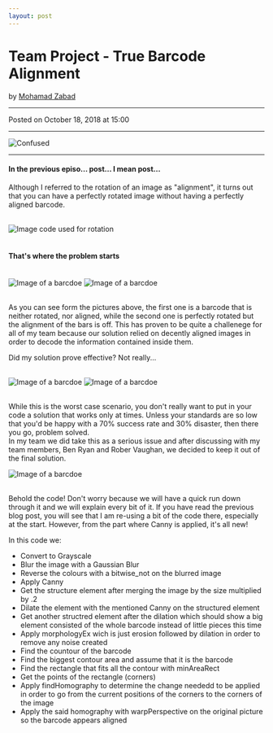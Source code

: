 ```yaml
---
layout: post
---
```


<!-- Page Content -->
<div class="container">
    <div class="row">
        <!-- Post Content Column -->
        <div class="col-lg-12">
            <!-- Title -->
            <h1 class="mt-4">Team Project - True Barcode Alignment</h1>
            <!-- Author -->
            <p class="lead">
            by
            <a href="#">Mohamad Zabad</a>
            </p>
            <hr>
            <!-- Date/Time -->
            <p>Posted on October 18, 2018 at 15:00</p>
            <hr>
            <!-- Preview Image -->
            <img class="img-fluid rounded" src="{{ "/assets/wall_aling.png" | prepend: site.baseurl }}" alt="Confused">
            <hr>
            <!-- Post Content -->
            <h4>In the previous episo... post... I mean post...</h4>
            <p>Although I referred to the rotation of an image as "alignment", it turns out that you can have a perfectly rotated image without having a perfectly aligned barcode.</p><br>
            <img class="img-fluid rounded" src="{{ "/assets/mindblow.gif" | prepend: site.baseurl }}" alt="Image code used for rotation"><br>
            <br><h4>That's where the problem starts</h4><br>
            <img class="img-fluid rounded" style="display: inline-block,width: 345px;" src="{{ "/assets/notrotnotalig.PNG" | prepend: site.baseurl }}" alt="Image of a barcdoe">
            <img class="img-fluid rounded" style="display: inline-block,width: 345px;" src="{{ "/assets/rotated_not_aligned.png" | prepend: site.baseurl }}" alt="Image of a barcdoe"><br><br>
            <p>As you can see form the pictures above, the first one is a barcode that is neither rotated, nor aligned, while the second one is perfectly rotated but the alignment of the bars is off. This has proven to be quite a challenege for all of my team because our solution relied on decently aligned images in order to decode the information contained inside them. </p>
            <p>Did my solution prove effective? Not really...</p><br>
            <img class="img-fluid rounded" style="display: inline-block,width: 345px;" src="{{ "/assets/rotated_not_aligned.png" | prepend: site.baseurl }}" alt="Image of a barcdoe">
            <img class="img-fluid rounded" style="display: inline-block,width: 345px;" src="{{ "/assets/aligned.PNG" | prepend: site.baseurl }}" alt="Image of a barcdoe"><br><br>
            <p>While this is the worst case scenario, you don't really want to put in your code a solution that works only at times. Unless your standards are so low that you'd be happy with a 70% success rate and 30% disaster, then there you go, problem solved.<br> In my team we did take this as a serious issue and after discussing with my team members, Ben Ryan and Rober Vaughan, we decided to keep it out of the final solution.</p>
            <img class="img-fluid rounded" src="{{ "/assets/align_code.PNG" | prepend: site.baseurl }}" alt="Image of a barcdoe"><br><br>
            <p>Behold the code! Don't worry because we will have a quick run down through it and we will explain every bit of it. If you have read the previous blog post, you will see that I am re-using a bit of the code there, especially at the start. However, from the part where Canny is applied, it's all new!</p>
            <p>In this code we:</p>
            <ul>
                <li>Convert to Grayscale</li>
                <li>Blur the image with a Gaussian Blur</li>
                <li>Reverse the colours with a bitwise_not on the blurred image</li>
                <li>Apply Canny </li>
                <li>Get the structure element after merging the image by the size multiplied by .2</li>
                <li>Dilate the element with the mentioned Canny on the structured element</li>
                <li>Get another structred element after the dilation which should show a big element consisted of the whole barcode instead of little pieces this time</li>
                <li>Apply morphologyEx wich is just erosion followed by dilation in order to remove any noise created</li>
                <li>Find the countour of the barcode</li>
                <li>Find the biggest contour area and assume that it is the barcode</li>
                <li>Find the rectangle that fits all the contour with minAreaRect</li>
                <li>Get the points of the rectangle (corners)</li>
                <li>Apply findHomography to determine the change neededd to be applied in order to go from the current positions of the corners to the corners of the image</li>
                <li>Apply the said homography with warpPerspective on the original picture so the barcode appears aligned</li>
            </ul>
        </div>
    </div>
    <!-- /.row -->
</div>
<!-- /.container -->


